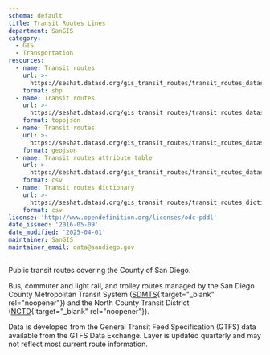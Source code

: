 ```yaml
---
schema: default
title: Transit Routes Lines
department: SanGIS
category:
  - GIS
  - Transportation
resources:
  - name: Transit routes
    url: >-
      https://seshat.datasd.org/gis_transit_routes/transit_routes_datasd.zip
    format: shp
  - name: Transit routes
    url: >-
      https://seshat.datasd.org/gis_transit_routes/transit_routes_datasd.topo.json
    format: topojson
  - name: Transit routes
    url: >-
      https://seshat.datasd.org/gis_transit_routes/transit_routes_datasd.geojson
    format: geojson
  - name: Transit routes attribute table
    url: >-
      https://seshat.datasd.org/gis_transit_routes/transit_routes_datasd.csv
    format: csv
  - name: Transit routes dictionary
    url: >-
      https://seshat.datasd.org/gis_transit_routes/transit_routes_dictionary_datasd.csv
    format: csv
license: 'http://www.opendefinition.org/licenses/odc-pddl'
date_issued: '2016-05-09'
date_modified: '2025-04-01'
maintainer: SanGIS
maintainer_email: data@sandiego.gov
---
```

Public transit routes covering the County of San Diego.
<!--more-->
Bus, commuter and light rail, and trolley routes managed by the San Diego County Metropolitan Transit System ([SDMTS]('https://www.sdmts.com/'){:target="_blank" rel="noopener"}) and the North County Transit District ([NCTD](http://www.gonctd.com/){:target="_blank" rel="noopener"}).

Data is developed from the General Transit Feed Specification (GTFS) data available from the GTFS Data Exchange. Layer is updated quarterly and may not reflect most current route information.
